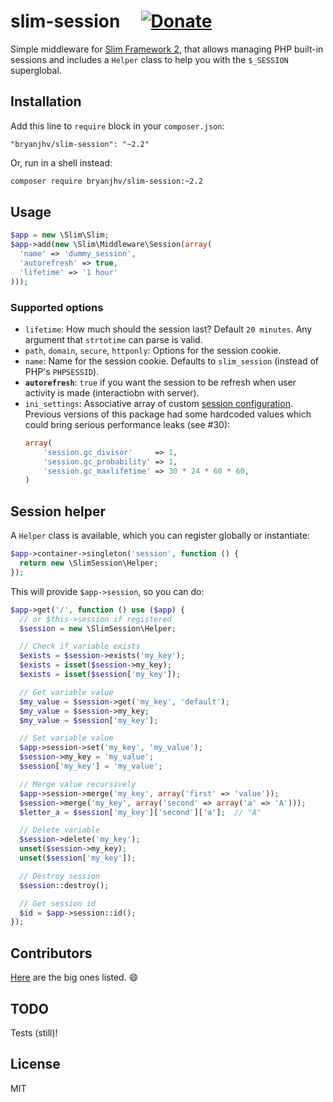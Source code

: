 # slim-session &nbsp;&nbsp;&nbsp; [![Donate][paybtn]][paylnk]

Simple middleware for [Slim Framework 2][slim], that allows managing PHP
built-in sessions and includes a `Helper` class to help you with the `$_SESSION`
superglobal.


## Installation

Add this line to `require` block in your `composer.json`:

```
"bryanjhv/slim-session": "~2.2"
```

Or, run in a shell instead:

```sh
composer require bryanjhv/slim-session:~2.2
```


## Usage

```php
$app = new \Slim\Slim;
$app->add(new \Slim\Middleware\Session(array(
  'name' => 'dummy_session',
  'autorefresh' => true,
  'lifetime' => '1 hour'
)));
```

### Supported options

* `lifetime`: How much should the session last? Default `20 minutes`. Any
  argument that `strtotime` can parse is valid.
* `path`, `domain`, `secure`, `httponly`: Options for the session cookie.
* `name`: Name for the session cookie. Defaults to `slim_session` (instead of
  PHP's `PHPSESSID`).
* **`autorefresh`**: `true` if you want the session to be refresh when user activity
  is made (interactiobn with server).
* `ini_settings`: Associative array of custom [session configuration][sesscfg].
  Previous versions of this package had some hardcoded values which could bring
  serious performance leaks (see #30):
  ```php
  array(
      'session.gc_divisor'     => 1,
      'session.gc_probability' => 1,
      'session.gc_maxlifetime' => 30 * 24 * 60 * 60,
  )
  ```

## Session helper

A `Helper` class is available, which you can register globally or instantiate:

```php
$app->container->singleton('session', function () {
  return new \SlimSession\Helper;
});
```

This will provide `$app->session`, so you can do:

```php
$app->get('/', function () use ($app) {
  // or $this->session if registered
  $session = new \SlimSession\Helper;

  // Check if variable exists
  $exists = $session->exists('my_key');
  $exists = isset($session->my_key);
  $exists = isset($session['my_key']);

  // Get variable value
  $my_value = $session->get('my_key', 'default');
  $my_value = $session->my_key;
  $my_value = $session['my_key'];

  // Set variable value
  $app->session->set('my_key', 'my_value');
  $session->my_key = 'my_value';
  $session['my_key'] = 'my_value';

  // Merge value recursively
  $app->session->merge('my_key', array('first' => 'value'));
  $session->merge('my_key', array('second' => array('a' => 'A')));
  $letter_a = $session['my_key']['second']['a'];  // "A"

  // Delete variable
  $session->delete('my_key');
  unset($session->my_key);
  unset($session['my_key']);

  // Destroy session
  $session::destroy();

  // Get session id
  $id = $app->session::id();
});
```


## Contributors

[Here][contributors] are the big ones listed. :smile:


## TODO

Tests (still)!


## License

MIT


[slim]: https://www.slimframework.com/docs/v2/
[sesscfg]: http://php.net/manual/en/session.configuration.php
[contributors]: https://github.com/bryanjhv/slim-session/graphs/contributors

[paybtn]: https://www.paypalobjects.com/en_US/i/btn/btn_donate_SM.gif
[paylnk]: https://www.paypal.com/cgi-bin/webscr?cmd=_s-xclick&hosted_button_id=DVB7SSMVSHGTN
